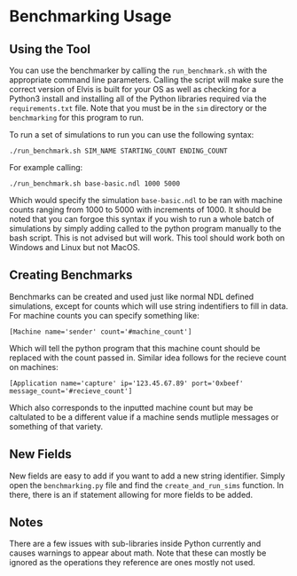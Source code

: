 # Benchmarking Usage

## Using the Tool

You can use the benchmarker by calling the `run_benchmark.sh` with the appropriate command line parameters. Calling the script will make sure the correct version of Elvis is built for your OS as well as checking for a Python3 install and installing all of the Python libraries required via the `requirements.txt` file. Note that you must be in the `sim` directory or the `benchmarking` for this program to run.

To run a set of simulations to run you can use the following syntax:

```./run_benchmark.sh SIM_NAME STARTING_COUNT ENDING_COUNT```

For example calling:

```./run_benchmark.sh base-basic.ndl 1000 5000``` 

Which would specify the simulation `base-basic.ndl` to be ran with machine counts ranging from 1000 to 5000 with increments of 1000. 
It should be noted that you can forgoe this syntax if you wish to run a whole batch of simulations by simply adding called to the python program manually to the bash script. This is not advised but will work. This tool should work both on Windows and Linux but not MacOS.

## Creating Benchmarks
Benchmarks can be created and used just like normal NDL defined simulations, except for counts which will use string indentifiers to fill in data.
For machine counts you can specify something like:

`[Machine name='sender' count='#machine_count']`

Which will tell the python program that this machine count should be replaced with the count passed in.
Similar idea follows for the recieve count on machines:

`[Application name='capture' ip='123.45.67.89' port='0xbeef' message_count='#recieve_count']`

Which also corresponds to the inputted machine count but may be caltulated to be a different value if a machine sends mutliple messages or something of that variety.

## New Fields
New fields are easy to add if you want to add a new string identifier. Simply open the `benchmarking.py` file and find the `create_and_run_sims` function. In there, there is an if statement allowing for more fields to be added.

## Notes

There are a few issues with sub-libraries inside Python currently and causes warnings to appear about math. Note that these can mostly be ignored as the operations they reference are ones mostly not used.

